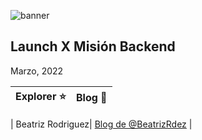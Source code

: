
![banner](https://user-images.githubusercontent.com/17634377/155241139-a345385a-7528-4aab-ae9a-9ed094d39250.png)

Launch X Misión Backend
---
Marzo, 2022


| Explorer ⭐️ | Blog 🚀 |
| ------------- | ------------- |

| Beatriz Rodriguez| [Blog de @BeatrizRdez](https://beatrizrdez.github.io/my_launchx_blog/) |

